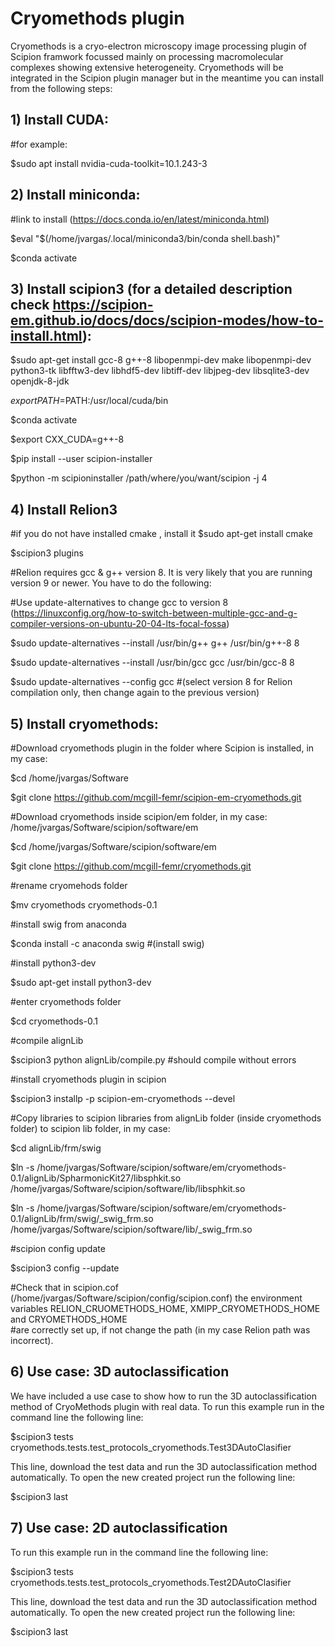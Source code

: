 # Cryomethods plugin

Cryomethods is a cryo-electron microscopy image processing plugin of Scipion framwork focussed mainly on processing macromolecular complexes showing extensive heterogeneity. Cryomethods will be integrated in the Scipion plugin manager but in the meantime you can install from the following steps:

## 1) Install CUDA: 

  #for example:
  
  $sudo apt install nvidia-cuda-toolkit=10.1.243-3

## 2) Install miniconda: 

  #link to install (https://docs.conda.io/en/latest/miniconda.html)
  
  $eval "$(/home/jvargas/.local/miniconda3/bin/conda shell.bash)"
  
  $conda activate

## 3) Install scipion3 (for a detailed description check https://scipion-em.github.io/docs/docs/scipion-modes/how-to-install.html):

  $sudo apt-get install gcc-8 g++-8 libopenmpi-dev make libopenmpi-dev python3-tk libfftw3-dev libhdf5-dev libtiff-dev libjpeg-dev libsqlite3-dev openjdk-8-jdk
  
  $export PATH=$PATH:/usr/local/cuda/bin
  
  $conda activate
  
  $export CXX_CUDA=g++-8
  
  $pip install --user scipion-installer
  
  $python -m scipioninstaller /path/where/you/want/scipion -j 4

## 4) Install Relion3

  #if you do not have installed cmake , install it $sudo apt-get install cmake 
  
  $scipion3 plugins 

  #Relion requires gcc & g++ version 8. It is very likely that you are running version 9 or newer. You have to do the following:
  
  #Use update-alternatives to change gcc to version 8 (https://linuxconfig.org/how-to-switch-between-multiple-gcc-and-g-compiler-versions-on-ubuntu-20-04-lts-focal-fossa)

  $sudo update-alternatives --install /usr/bin/g++ g++ /usr/bin/g++-8 8
  
  $sudo update-alternatives --install /usr/bin/gcc gcc /usr/bin/gcc-8 8
  
  $sudo update-alternatives --config gcc #(select version 8 for Relion compilation only, then change again to the previous version)

## 5) Install cryomethods:

  #Download cryomethods plugin in the folder where Scipion is installed, in my case:

  $cd  /home/jvargas/Software
  
  $git clone https://github.com/mcgill-femr/scipion-em-cryomethods.git

  #Download cryomethods inside scipion/em folder, in my case: /home/jvargas/Software/scipion/software/em
  
  $cd /home/jvargas/Software/scipion/software/em
  
  $git clone https://github.com/mcgill-femr/cryomethods.git 

  #rename cryomehods folder
  
  $mv cryomethods cryomethods-0.1
  
  #install swig from anaconda
  
  $conda install -c anaconda swig #(install swig)

  #install python3-dev
  
  $sudo apt-get install python3-dev
  
  #enter cryomethods folder
  
  $cd cryomethods-0.1

  #compile alignLib
  
  $scipion3 python alignLib/compile.py #should compile without errors

  #install cryomethods plugin in scipion
  
  $scipion3 installp -p scipion-em-cryomethods --devel

  #Copy libraries to scipion libraries from alignLib folder (inside cryomethods folder) to scipion lib folder, in my case:
  
  $cd alignLib/frm/swig

  $ln -s /home/jvargas/Software/scipion/software/em/cryomethods-0.1/alignLib/SpharmonicKit27/libsphkit.so /home/jvargas/Software/scipion/software/lib/libsphkit.so
  
  $ln -s /home/jvargas/Software/scipion/software/em/cryomethods-0.1/alignLib/frm/swig/_swig_frm.so /home/jvargas/Software/scipion/software/lib/_swig_frm.so

  #scipion config update
  
  $scipion3 config --update 

  #Check that in scipion.cof (/home/jvargas/Software/scipion/config/scipion.conf) the environment variables RELION_CRUOMETHODS_HOME, XMIPP_CRYOMETHODS_HOME and CRYOMETHODS_HOME   
  #are correctly set up, if not change the path (in my case Relion path was incorrect).

  ## 6) Use case: 3D autoclassification 
  We have included a use case to show how to run the 3D autoclassification method of CryoMethods plugin with real data. To run this example run in the command line the following line:

$scipion3 tests cryomethods.tests.test_protocols_cryomethods.Test3DAutoClasifier

This line, download the test data and run the 3D autoclassification method automatically. To open the new created project run the following line:

$scipion3 last

## 7) Use case: 2D autoclassification
To run this example run in the command line the following line:

$scipion3 tests cryomethods.tests.test_protocols_cryomethods.Test2DAutoClasifier

This line, download the test data and run the 3D autoclassification method automatically. To open the new created project run the following line:

$scipion3 last
